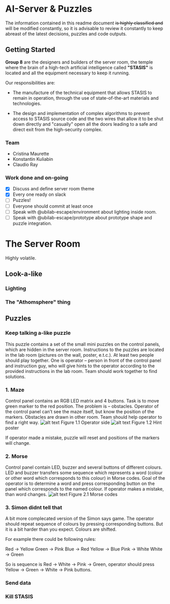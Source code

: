 # AI-Server &amp; Puzzles

The information contained in this readme document ~~is highly classified and~~ will be modified constantly, so it is advisable to review it constantly to keep abreast of the latest decisions, puzzles and code outputs.

## Getting Started
**Group 8** are the designers and builders of the server room, the temple where the brain of a high-tech artificial intelligence called **"STASIS"** is located and all the equipment necessary to keep it running.

Our responsibilities are: 

* The manufacture of the technical equipment that allows STASIS to remain in operation, through the use of state-of-the-art materials and technologies.

* The design and implementation of complex algorithms to prevent access to STASIS source code and the two wires that allow it to be shut down directly and "casually" open all the doors leading to a safe and direct exit from the high-security complex.

### Team
* Cristina Maurette
* Konstantin Kuliabin
* Claudio Ray 

### Work done and on-going
- [x] Discuss and define server room theme
- [x] Every one ready on slack
- [ ] Puzzles! 
- [ ] Everyone should commit at least once
- [ ] Speak with @ubilab-escape/environment about lighting inside room.
- [ ] Speak with @ubilab-escape/prototype about prototype shape and puzzle integration.

# The Server Room
Highly volatile.

## Look-a-like
### Lighting
### The "Athomsphere" thing

## Puzzles
### Keep talking a-like puzzle
This puzzle contains a set of the small mini puzzles on the control panels, which are hidden in the server room. Instructions to the puzzles are located in the lab room (pictures on the wall, poster, e.t.c.). At least two people should play together. One is operator – person in front of the control panel and instruction guy, who will give hints to the operator according to the provided instructions in the lab room. Team should work together to find solutions. 

### 1. Maze
Control panel contains an RGB LED matrix and 4 buttons. Task is to move green marker to the red position. The problem is – obstacles. Operator of the control panel can’t see the maze itself, but know the position of the markers. Obstacles are drawn in other room. Team should help operator to find a right way.
![alt text](https://i.ibb.co/rp1gkPp/Operator-view.png) 
Figure 1.1 Operator side
![alt text](https://i.ibb.co/8zSGD9x/Team-view.png)
Figure 1.2 Hint poster

If operator made a mistake, puzzle will reset and positions of the markers will change.

### 2. Morse
Control panel contain LED, buzzer and several buttons of different colours. LED and buzzer transfers some sequence which represents a word (colour or other word which corresponds to this colour) in Morse codes. Goal of the operator is to determine a word and press corresponding button on the panel which corresponds to the named colour. If operator makes a mistake, than word changes.
![alt text](https://upload.wikimedia.org/wikipedia/commons/thumb/b/b5/International_Morse_Code.svg/800px-International_Morse_Code.svg.png)
Figure 2.1 Morse codes

### 3. Simon didnt tell that
A bit more complecated version of the Simon says game. The operator should repeat sequence of colours by pressing corresponding buttons. But it is a bit harder than you expect. Colours are shifted.

For example there could be following rules:

Red     -> Yellow
Green   -> Pink
Blue    -> Red
Yellow  -> Blue
Pink    -> White
White   -> Green

So is sequence is Red -> White -> Pink -> Green, operator should press Yellow -> Green -> White -> Pink buttons.

### Send data
### Kill STASIS

 

